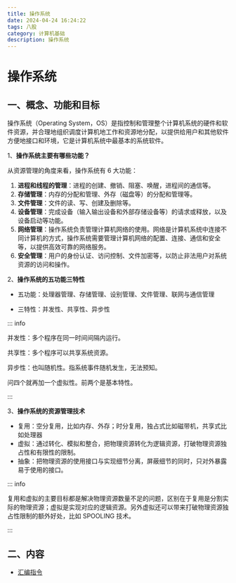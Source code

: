 ```yaml
---
title: 操作系统
date: 2024-04-24 16:24:22
tags: 八股
category: 计算机基础
description: 操作系统
---
```


<!--more--->

# 操作系统

## 一、概念、功能和目标

操作系统（Operating System，OS）是指控制和管理整个计算机系统的硬件和软件资源，并合理地组织调度计算机地工作和资源地分配，以提供给用户和其他软件方便地接口和环境，它是计算机系统中最基本的系统软件。

1、**操作系统主要有哪些功能？**

从资源管理的角度来看，操作系统有 6 大功能：

1. **进程和线程的管理**：进程的创建、撤销、阻塞、唤醒，进程间的通信等。
2. **存储管理**：内存的分配和管理、外存（磁盘等）的分配和管理等。
3. **文件管理**：文件的读、写、创建及删除等。
4. **设备管理**：完成设备（输入输出设备和外部存储设备等）的请求或释放，以及设备启动等功能。
5. **网络管理**：操作系统负责管理计算机网络的使用。网络是计算机系统中连接不同计算机的方式，操作系统需要管理计算机网络的配置、连接、通信和安全等，以提供高效可靠的网络服务。
6. **安全管理**：用户的身份认证、访问控制、文件加密等，以防止非法用户对系统资源的访问和操作。





2、**操作系统的五功能三特性**

- 五功能：处理器管理、存储管理、设别管理、文件管理、联网与通信管理

- 三特性：并发性、共享性、异步性

::: info

并发性：多个程序在同一时间间隔内运行。

共享性：多个程序可以共享系统资源。

异步性：也叫随机性。指系统事件随机发生，无法预知。

问四个就再加一个虚拟性。前两个是基本特性。

:::



3、**操作系统的资源管理技术**

- 复用：空分复用，比如内存、外存；时分复用，独占式比如磁带机，共享式比如处理器
- 虚拟：通过转化、模拟和整合，把物理资源转化为逻辑资源，打破物理资源独占性和有限性的限制。
- 抽象：把物理资源的使用接口与实现细节分离，屏蔽细节的同时，只对外暴露易于使用的接口。

::: info

复用和虚拟的主要目标都是解决物理资源数量不足的问题，区别在于复用是分割实际的物理资源；虚拟是实现对应的逻辑资源。另外虚拟还可以带来打破物理资源独占性限制的额外好处，比如 SPOOLING 技术。

:::

## 二、内容

-  [汇编指令](./汇编指令.html)

